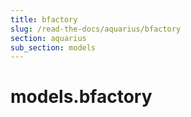 ```yaml
---
title: bfactory
slug: /read-the-docs/aquarius/bfactory
section: aquarius
sub_section: models
---
```

<a name="models.bfactory"></a>
# models.bfactory

